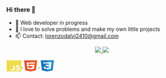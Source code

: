 ### Hi there 👋

- 🔭 Web developer in progress
- 💬 I love to solve problems and make my own little projects
- 📫 Contact: lorenzodalvi2410@gmail.com
<div align="center">
  <a href="https://github.com/lorenzodalvi">
  <img height="180em" src="https://github-readme-stats.vercel.app/api?username=lorenzodalvi&show_icons=true&theme=dracula&include_all_commits=true&count_private=true"/>
  <img height="180em" src="https://github-readme-stats.vercel.app/api/top-langs/?username=lorenzodalvi&layout=compact&langs_count=7&theme=dracula"/>
</div>
  <div style="display: inline_block"><br>
    <img align="center" alt="Lorenzo-Js" height="30" width="40" src="https://raw.githubusercontent.com/devicons/devicon/master/icons/javascript/javascript-plain.svg">
     <img align="center" alt="Lorenzo-HTML" height="30" width="40" src="https://raw.githubusercontent.com/devicons/devicon/master/icons/html5/html5-original.svg">
  <img align="center" alt="Lorenzo-CSS" height="30" width="40" src="https://raw.githubusercontent.com/devicons/devicon/master/icons/css3/css3-original.svg">
    
     
  </div>
